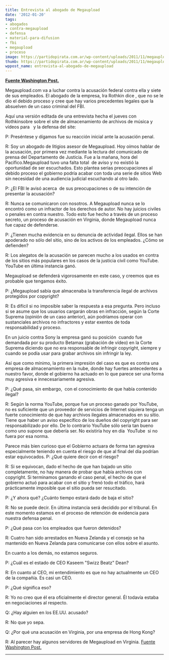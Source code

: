 ```yaml
---
title: Entrevista al abogado de Megaupload
date: '2012-01-20'
tags:
- abogados
- contra-megaupload
- defensa
- material-para-difusion
- fbi
- megaupload
- proceso
image: https://partidopirata.com.ar/wp-content/uploads/2011/11/megaupload.jpg
thumb: https://partidopirata.com.ar/wp-content/uploads/2011/11/megaupload-150x150.jpg
wppost_name: entrevista-al-abogado-de-megaupload
---
```


<strong><a href="http://www.washingtonpost.com/business/technology/megaupload-lawyer-qanda-on-doj-criminal-case/2012/01/20/gIQA3HJhDQ_story.html" target="_blank">Fuente Washington Post.</a></strong>

Megaupload.com va a luchar contra la acusación federal contra ella y siete de sus empleados. El abogado de la empresa, Ira Rothkin dice , que no se le dio el debido proceso y cree que hay varios precedentes legales que la absuelven de un caso criminal del FBI.

Aquí una versión editada de una entrevista hecha el jueves con Rothkinsobre sobre el site de almacenamiento de archivos de música y vídeos para   y la defensa del site:

P: Preséntese y dígamos fue su reacción inicial ante la acusación penal.

R: Soy un abogado de litigios asesor de Megaupload. Hoy oímos hablar de la acusación, por primera vez mediante la lectura del comunicado de prensa del Departamento de Justicia. Fue a la mañana, hora del Pacífico.Megaupload tuvo una falta total  de aviso y no existió la oportunidad de ser escuchados. Esto plantea serias preocupaciones al debido proceso el gobierno podría acabar con toda una serie de sitios Web sin necesidad de una audiencia judicial escuchando al otro lado.

P: ¿El FBI le avisó acerca  de sus preocupaciones o de su intención de presentar la acusación?

R: Nunca se comunicaron con nosotros. A Megaupload nunca se lo encontró como un infractor de los derechos de autor. No hay juicios civiles o penales en contra nuestro. Todo esto fue hecho a través de un proceso secreto, un proceso de acusación en Virginia, donde Megaupload nunca fue capaz de defenderse.

P: ¿Tienen mucha evidencia en su denuncia de actividad ilegal. Ellos se han apoderado no sólo del sitio, sino de los activos de los empleados. ¿Cómo se defienden?

R: Los alegatos de la acusación se parecen mucho a los usados en contra de los sitios más populares en los casos de la justicia civil como YouTube. YouTube en última instancia ganó.

Megaupload se defenderá vigorosamente en este caso, y creemos que es probable que tengamos éxito.

P: ¿Megaupload sabía que almacenaba la transferencia ilegal de archivos protegidos por copyright?

R: Es difícil si no imposible saber la respuesta a esa pregunta. Pero incluso si se asume que los usuarios cargarán obras en infracción, según la Corte Suprema (opinión de un caso anterior), aún podríamos operar con sustanciales archivos no infractores y estar exentos de toda responsabilidad y proceso.

En un juicio contra Sony la empresa ganó su posición  cuando fue demandada por su producto Betamax (grabación de vídeo) en la Corte Suprema diciendo que no era responsable de infringir copyright, siempre y cuando se podía usar para grabar archivos sin infringir la ley.

Así que como mínimo, la primera impresión del caso es que es contra una empresa de almacenamiento en la nube, donde hay fuertes antecedentes a nuestro favor, donde el gobierno ha actuado en lo que parece ser una forma muy agresiva e innecesariamente agresiva.

P: ¿Qué pasa, sin embargo,  con el conocimiento de que había contenido ilegal?

R: Según la norma YouTube, porque fue un proceso ganado por YouTube, no es suficiente que un proveedor de servicios de Internet siquiera tenga un fuerte conocimiento de que hay archivos ilegales almacenados en su sitio. Tiene que haber un aviso específico de los dueños del copyright para ser responsabilizado por ello. De lo contrario YouTube sólo sería tan bueno como uno supone que debería ser. No existiría hoy en día  YouTube  si no fuera por esa norma.

Parece más bien curioso que el Gobierno actuara de forma tan agresiva especialmente teniendo en cuenta el riesgo de que al final del día podrían estar equivocados.
P: ¿Qué quiere decir con el riesgo?

R: Si se equivocan, dado el hecho de que han bajado un sitio completamente, no hay manera de probar que había archivos con copyright. Si terminamos ganando el caso penal, el hecho de que el gobierno actuó para acabar con el sitio y frenó todo el tráfico, hará prácticamente imposible que el sitio pueda ser resucitado.

P: ¿Y ahora qué? ¿Cuánto tiempo estará dado de baja el sitio?

R: No se puede decir. En última instancia será decidido por el tribunal. En este momento estamos en el proceso de retención de evidencia para nuestra defensa penal.

P: ¿Qué pasa con los empleados que fueron detenidos?

R: Cuatro han sido arrestados en Nueva Zelanda y el consejo se ha mantenido en Nueva Zelanda para comunicarse con ellos sobre el asunto.

En cuanto a los demás, no estamos seguros.

P: ¿Cuál es el estado de CEO Kaseem "Swizz Beatz" Dean?

R: En cuanto al CEO, mi entendimiento es que no hay actualmente un CEO de la compañía. Es casi un CEO.

P: ¿Qué significa eso?

R: Yo no creo que él era oficialmente el director general. Él todavía estaba en negociaciones al respecto.

Q: ¿Hay alguien en los EE.UU. acusado?

R: No que yo sepa.

Q: ¿Por qué una acusación en Virginia, por una empresa de Hong Kong?

R: Al parecer hay algunos servidores de Megaupload en Virginia.
<a href="http://www.washingtonpost.com/business/technology/megaupload-lawyer-qanda-on-doj-criminal-case/2012/01/20/gIQA3HJhDQ_story.html" target="_blank">Fuente Washington Post.</a>

<hr />
